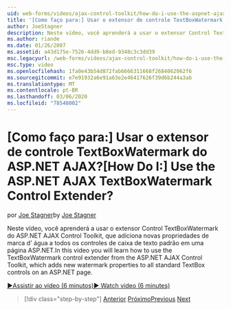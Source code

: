```yaml
---
uid: web-forms/videos/ajax-control-toolkit/how-do-i-use-the-aspnet-ajax-textboxwatermark-control-extender
title: '[Como faço para:] Usar o extensor de controle TextBoxWatermark do ASP.NET AJAX? | Microsoft Docs'
author: JoeStagner
description: Neste vídeo, você aprenderá a usar o extensor Control TextBoxWatermark do ASP.NET AJAX Control Toolkit, que adiciona novas propriedades de marca d' água a um...
ms.author: riande
ms.date: 01/26/2007
ms.assetid: a43d175e-7526-4dd9-b8ed-9348c3c3dd39
msc.legacyurl: /web-forms/videos/ajax-control-toolkit/how-do-i-use-the-aspnet-ajax-textboxwatermark-control-extender
msc.type: video
ms.openlocfilehash: 1fa0e43b54d872fab6666311668f2684062062f6
ms.sourcegitcommit: e7e91932a6e91a63e2e46417626f39d6b244a3ab
ms.translationtype: MT
ms.contentlocale: pt-BR
ms.lasthandoff: 03/06/2020
ms.locfileid: "78548002"
---
```

# <a name="how-do-i-use-the-aspnet-ajax-textboxwatermark-control-extender"></a><span data-ttu-id="ce27f-104">[Como faço para:] Usar o extensor de controle TextBoxWatermark do ASP.NET AJAX?</span><span class="sxs-lookup"><span data-stu-id="ce27f-104">[How Do I:] Use the ASP.NET AJAX TextBoxWatermark Control Extender?</span></span>

<span data-ttu-id="ce27f-105">por [Joe Stagner](https://github.com/JoeStagner)</span><span class="sxs-lookup"><span data-stu-id="ce27f-105">by [Joe Stagner](https://github.com/JoeStagner)</span></span>

<span data-ttu-id="ce27f-106">Neste vídeo, você aprenderá a usar o extensor Control TextBoxWatermark do ASP.NET AJAX Control Toolkit, que adiciona novas propriedades de marca d' água a todos os controles de caixa de texto padrão em uma página ASP.NET.</span><span class="sxs-lookup"><span data-stu-id="ce27f-106">In this video you will learn how to use the TextBoxWatermark control extender from the ASP.NET AJAX Control Toolkit, which adds new watermark properties to all standard TextBox controls on an ASP.NET page.</span></span>

[<span data-ttu-id="ce27f-107">&#9654;Assistir ao vídeo (6 minutos)</span><span class="sxs-lookup"><span data-stu-id="ce27f-107">&#9654; Watch video (6 minutes)</span></span>](https://channel9.msdn.com/Blogs/ASP-NET-Site-Videos/how-do-i-use-the-aspnet-ajax-textboxwatermark-control-extender)

> [!div class="step-by-step"]
> <span data-ttu-id="ce27f-108">[Anterior](how-do-i-use-the-aspnet-ajax-cascadingdropdown-control-extender.md)
> [Próximo](how-do-i-use-the-aspnet-ajax-popup-control-extender.md)</span><span class="sxs-lookup"><span data-stu-id="ce27f-108">[Previous](how-do-i-use-the-aspnet-ajax-cascadingdropdown-control-extender.md)
[Next](how-do-i-use-the-aspnet-ajax-popup-control-extender.md)</span></span>
